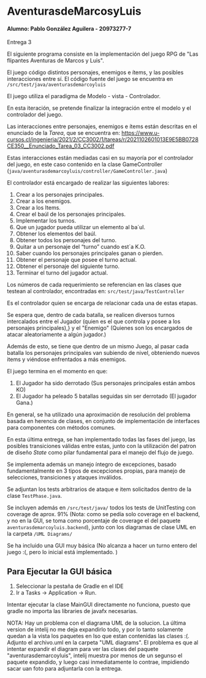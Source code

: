 # AventurasdeMarcosyLuis

#### Alumno: Pablo González Aguilera - 20973277-7

Entrega 3

El siguiente programa consiste en la implementación del juego RPG de "Las flipantes Aventuras de Marcos y Luis".

El juego código distintos personajes, enemigos e ítems, y las posibles interacciones entre sí. El código fuente del juego se encuentra en `/src/test/java/aventurasdemarcoyluis`

El juego utiliza el paradigma de Modelo - vista - Controlador.

En esta iteración, se pretende finalizar la integración entre el modelo y el controlador del juego.

Las interacciones entre personajes, enemigos e ítems están descritas en el enunciado de la _Tarea_, que se encuentra en: https://www.u-cursos.cl/ingenieria/2021/2/CC3002/1/tareas/r/2021102601013E9E5BB0728CE350__Enunciado_Tarea_03_CC3002.pdf

Estas interacciones están mediadas casi en su mayoría por el controlador del juego, en este caso contenido en la clase GameController (`java/aventurasdemarcoyluis/controller/GameController.java`)

El controlador está encargado de realizar las siguientes labores:

1. Crear a los personajes principales.
2. Crear a los enemigos.
3. Crear a los Items.
4. Crear el baúl de los personajes principales.
5. Implementar los turnos.
6. Que un jugador pueda utilizar un elemento al ba´ul.
7. Obtener los elementos del baúl.
8. Obtener todos los personajes del turno.
9. Quitar a un personaje del “turno” cuando est´a K.O.
10. Saber cuando los personajes principales ganan o pierden.
11. Obtener el personaje que posee el turno actual.
12. Obtener el personaje del siguiente turno.
13. Terminar el turno del jugador actual.

Los números de cada requerimiento se referencian en las clases que testean al controlador, encontradas en: `src/test/java/TestController`

Es el controlador quien se encarga de relacionar cada una de estas etapas.

Se espera que, dentro de cada batalla, se realicen diversos turnos intercalados entre el Jugador (quien es el que controla y posee a los personajes principales),}
y el "Enemigo" (Quienes son los encargados de atacar aleatoriamente a algún jugador.)

Además de esto, se tiene que dentro de un mismo Juego, al pasar cada batalla los personajes principales van subiendo de nivel,
obteniendo nuevos items y viéndose enfrentados a más enemigos.

El juego termina en el momento en que:

1. El Jugador ha sido derrotado (Sus personajes principales están ambos KO)
2. El Jugador ha peleado 5 batallas seguidas sin ser derrotado (El jugador Gana.)


En general, se ha utilizado una aproximación de resolución del problema basada en herencia de clases, en conjunto de implementación de interfaces para componentes con métodos comunes.

En esta última entrega, se han implementado todas las fases del juego, las posibles transiciones válidas entre estas, junto con la utilización del patron de diseño _State_ como pilar fundamental para el manejo del flujo de juego.

Se implementa además un manejo íntegro de excepciones, basado fundamentalmente en 3 tipos de excepciones propias, para manejo de selecciones, transiciones y ataques inválidos. 

Se adjuntan los tests arbitrarios de ataque e item solicitados dentro de la clase `TestPhase.java`.

Se incluyen además en `/src/test/java/` todos los tests de UnitTesting con coverage de aprox. 91% (Nota: como se pedía solo coverage en el backend, y no en la GUI, se toma como porcentaje de coverage el del paquete `aventurasdemarcoyluis.backend`), junto con los diagramas de clase UML en la carpeta `/UML Diagrams/`


Se ha incluido una GUI muy básica (No alcanza a hacer un turno entero del juego :(, pero lo inicial está implementado. )

## Para Ejecutar la GUI básica

1. Seleccionar la pestaña de Gradle en el IDE
2. Ir a Tasks -> Application -> Run.

Intentar ejecutar la clase MainGUI directamente no funciona, puesto que gradle no importa las libraries de javafx necesarias.


NOTA: Hay un problema con el diagrama UML de la solucion. La última version de intelij no me deja expandirlo todo, y por lo tanto solamente quedan a la vista los paquetes en lso que estan contenidas las clases :(. Adjunto el archivo.uml en la carpeta "UML diagrams". El problema es que al intentar expandir el diagram para ver las clases del paquete "aventurasdemarcoyluis", intelij muestra por menos de un segunso el paquete expandido, y luego casi inmediatamente lo contrae, impidiendo sacar uan foto para adjuntarla con la entrega.